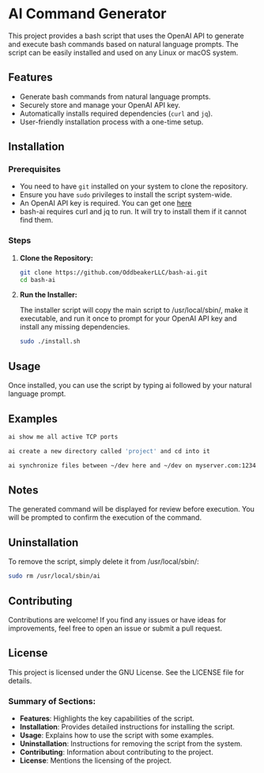 # AI Command Generator

This project provides a bash script that uses the OpenAI API to generate and execute bash commands based on natural language prompts. The script can be easily installed and used on any Linux or macOS system.

## Features

- Generate bash commands from natural language prompts.
- Securely store and manage your OpenAI API key.
- Automatically installs required dependencies (`curl` and `jq`).
- User-friendly installation process with a one-time setup.

## Installation

### Prerequisites

- You need to have `git` installed on your system to clone the repository.
- Ensure you have `sudo` privileges to install the script system-wide.
- An OpenAI API key is required. You can get one [here](https://platform.openai.com/api-keys)
- bash-ai requires curl and jq to run. It will try to install them if it cannot find them.

### Steps

1. **Clone the Repository:**

   ```bash
   git clone https://github.com/OddbeakerLLC/bash-ai.git
   cd bash-ai
   ```

2. **Run the Installer:**

   The installer script will copy the main script to /usr/local/sbin/, make it executable, and run it once to prompt for your OpenAI API key and install any missing dependencies.

   ```bash
   sudo ./install.sh
   ```

## Usage

   Once installed, you can use the script by typing ai followed by your natural language prompt.

## Examples

   ```bash
   ai show me all active TCP ports

   ai create a new directory called 'project' and cd into it

   ai synchronize files between ~/dev here and ~/dev on myserver.com:1234
   ```

## Notes

   The generated command will be displayed for review before execution.
   You will be prompted to confirm the execution of the command.

## Uninstallation

   To remove the script, simply delete it from /usr/local/sbin/:

   ```bash
   sudo rm /usr/local/sbin/ai
   ```

## Contributing

   Contributions are welcome! If you find any issues or have ideas for improvements, feel free to open an issue or submit a pull request.

## License

   This project is licensed under the GNU License. See the LICENSE file for details.

### Summary of Sections:

- **Features**: Highlights the key capabilities of the script.
- **Installation**: Provides detailed instructions for installing the script.
- **Usage**: Explains how to use the script with some examples.
- **Uninstallation**: Instructions for removing the script from the system.
- **Contributing**: Information about contributing to the project.
- **License**: Mentions the licensing of the project.
